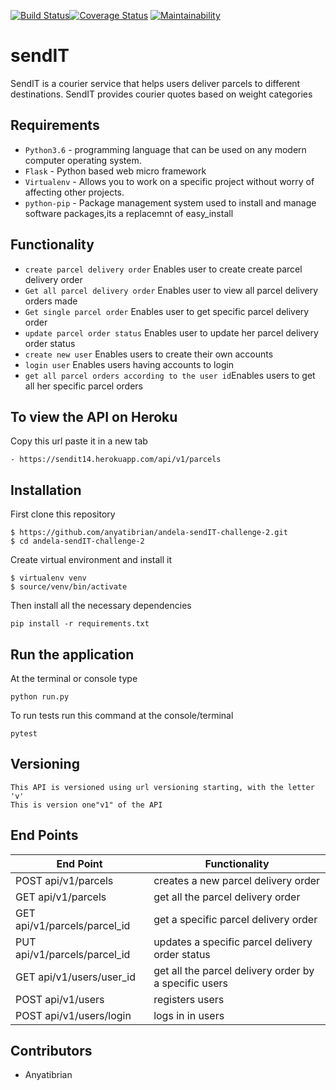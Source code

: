 
[![Build Status](https://www.travis-ci.org/anyatibrian/andela-sendIT-challenge-2.svg?branch=Develop)](https://www.travis-ci.org/anyatibrian/andela-sendIT-challenge-2)[![Coverage Status](https://coveralls.io/repos/github/anyatibrian/andela-sendIT-challenge-2/badge.svg?branch=ft-update-delivery-order-status-161776751)](https://coveralls.io/github/anyatibrian/andela-sendIT-challenge-2?branch=ft-update-delivery-order-status-161776751)
[![Maintainability](https://api.codeclimate.com/v1/badges/c527fc07a94cbeb48e3f/maintainability)](https://codeclimate.com/github/anyatibrian/andela-sendIT-challenge-2/maintainability)
# sendIT
SendIT is a courier service that helps users deliver parcels to different destinations. SendIT
provides courier quotes based on weight categories

## Requirements
- `Python3.6` - programming language that can be used on any modern computer operating system. 
- `Flask` - Python based web micro framework
- `Virtualenv` - Allows you to work on a specific project without worry of affecting other projects.
- `python-pip` - Package management system used to install and manage software packages,its a replacemnt of easy_install

## Functionality
- `create parcel delivery order` Enables user to create create parcel delivery order
- `Get all parcel delivery order` Enables user to view all parcel delivery orders made
- `Get single parcel order` Enables user  to get specific parcel delivery order
- `update parcel order status` Enables  user to update her parcel delivery order status 
- `create new user` Enables  users to create their own accounts
- `login user` Enables  users having accounts to login 
- `get all parcel orders according to the user id`Enables users to get all her specific parcel orders 

## To view the API on Heroku 
Copy this url paste it in a new tab
```
- https://sendit14.herokuapp.com/api/v1/parcels

```

## Installation
First clone this repository
```
$ https://github.com/anyatibrian/andela-sendIT-challenge-2.git
$ cd andela-sendIT-challenge-2
```
Create virtual environment and install it
```
$ virtualenv venv
$ source/venv/bin/activate
```
Then install all the necessary dependencies
```
pip install -r requirements.txt
```

## Run the application
At the terminal or console type
```
python run.py
```
To run tests run this command at the console/terminal
```
pytest
```
## Versioning
```
This API is versioned using url versioning starting, with the letter 'v'
This is version one"v1" of the API
```
## End Points
|           End Point                      |     Functionality                                   |
|------------------------------------------|-----------------------------------------------------|
|     POST api/v1/parcels                  |creates a new parcel delivery order                  |  
|     GET  api/v1/parcels                  |get all the parcel delivery order                    |   
|     GET  api/v1/parcels/parcel_id        |get a specific parcel delivery order                 |  
|     PUT api/v1/parcels/parcel_id         |updates a specific parcel delivery order status      |
|     GET api/v1/users/user_id             |get all the parcel delivery order by a specific users|
|     POST api/v1/users                    |registers users                                      |
|     POST api/v1/users/login              |logs in in users                                     | 


## Contributors
- Anyatibrian
